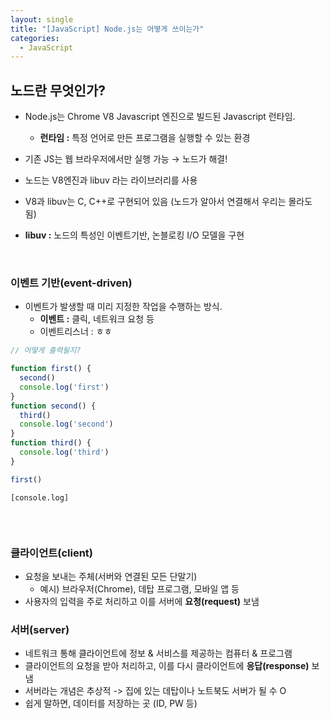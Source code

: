 ```yaml
---
layout: single
title: "[JavaScript] Node.js는 어떻게 쓰이는가"
categories:
  - JavaScript
---
```


## 노드란 무엇인가?

- Node.js는 Chrome V8 Javascript 엔진으로 빌드된 Javascript 런타임.
  - **런타임 :** 특정 언어로 만든 프로그램을 실행할 수 있는 환경
- 기존 JS는 웹 브라우저에서만 실행 가능 → 노드가 해결!


- 노드는 V8엔진과 libuv 라는 라이브러리를 사용
- V8과 libuv는 C, C++로 구현되어 있음 (노드가 알아서 연결해서 우리는 몰라도 됨)
- **libuv :** 노드의 특성인 이벤트기반, 논블로킹 I/O 모델을 구현

<br>

### 이벤트 기반(event-driven)

- 이벤트가 발생할 때 미리 지정한 작업을 수행하는 방식.
  - **이벤트 :** 클릭, 네트워크 요청 등
  - 이벤트리스너 : ㅎㅎ

```javascript
// 어떻게 출력될지?

function first() {
  second()
  console.log('first')
}
function second() {
  third()
  console.log('second')
}
function third() {
  console.log('third')
}

first()
```

```
[console.log]


```

<br>

### 클라이언트(client)

- 요청을 보내는 주체(서버와 연결된 모든 단말기)
  - 예시) 브라우저(Chrome), 데탑 프로그램, 모바일 앱 등
- 사용자의 입력을 주로 처리하고 이를 서버에 **요청(request)** 보냄 

### 서버(server)

- 네트워크 통해 클라이언트에 정보 & 서비스를 제공하는 컴퓨터 & 프로그램
- 클라이언트의 요청을 받아 처리하고, 이를 다시 클라이언트에 **응답(response)** 보냄 
- 서버라는 개념은 추상적 -> 집에 있는 데탑이나 노트북도 서버가 될 수 O
- 쉽게 말하면, 데이터를 저장하는 곳 (ID, PW 등)
